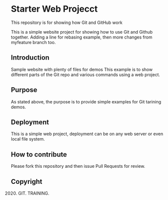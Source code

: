 # Starter Web Projecct

This repository is for showing how Git and GitHub work

This is a simple website project for showing how to use Git and Github together. Adding a line for rebasing example, then more changes from myfeature branch too.

## Introduction

Sample website with plenty of files for demos
This example is to show different parts of the Git repo and various commands using a web project.

## Purpose

As stated above, the purpose is to provide simple examples for Git tarining demos.

## Deployment

This is a simple web project, deployment can be on any web server or even local file system.

## How to contribute

Please fork this repository and then issue Pull Requests for review.

## Copyright

2020. GIT. TRAINING.